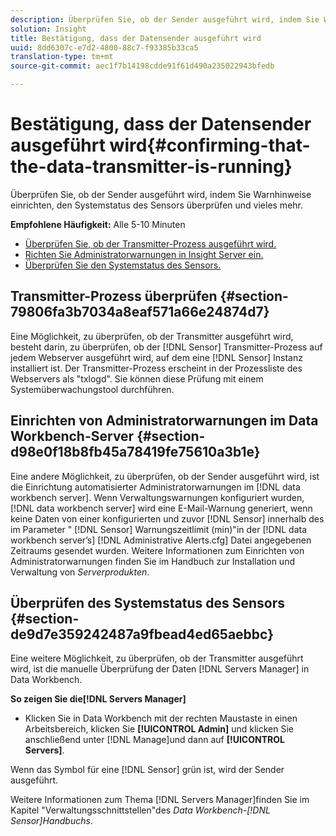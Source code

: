 ```yaml
---
description: Überprüfen Sie, ob der Sender ausgeführt wird, indem Sie Warnhinweise einrichten, den Systemstatus des Sensors überprüfen und vieles mehr.
solution: Insight
title: Bestätigung, dass der Datensender ausgeführt wird
uuid: 8dd6307c-e7d2-4800-88c7-f93385b33ca5
translation-type: tm+mt
source-git-commit: aec1f7b14198cdde91f61d490a235022943bfedb

---
```



# Bestätigung, dass der Datensender ausgeführt wird{#confirming-that-the-data-transmitter-is-running}

Überprüfen Sie, ob der Sender ausgeführt wird, indem Sie Warnhinweise einrichten, den Systemstatus des Sensors überprüfen und vieles mehr.

**Empfohlene Häufigkeit:** Alle 5-10 Minuten

* [Überprüfen Sie, ob der Transmitter-Prozess ausgeführt wird.](../../../home/c-snsr-ovrvw/admin-sensor/c-data-trmtr-rng.md#section-79806fa3b7034a8eaf571a66e24874d7)
* [Richten Sie Administratorwarnungen in Insight Server ein.](../../../home/c-snsr-ovrvw/admin-sensor/c-data-trmtr-rng.md#section-d98e0f18b8fb45a78419fe75610a3b1e)
* [Überprüfen Sie den Systemstatus des Sensors.](../../../home/c-snsr-ovrvw/admin-sensor/c-data-trmtr-rng.md#section-de9d7e359242487a9fbead4ed65aebbc)

## Transmitter-Prozess überprüfen {#section-79806fa3b7034a8eaf571a66e24874d7}

Eine Möglichkeit, zu überprüfen, ob der Transmitter ausgeführt wird, besteht darin, zu überprüfen, ob der [!DNL Sensor] Transmitter-Prozess auf jedem Webserver ausgeführt wird, auf dem eine [!DNL Sensor] Instanz installiert ist. Der Transmitter-Prozess erscheint in der Prozessliste des Webservers als &quot;txlogd&quot;. Sie können diese Prüfung mit einem Systemüberwachungstool durchführen.

## Einrichten von Administratorwarnungen im Data Workbench-Server {#section-d98e0f18b8fb45a78419fe75610a3b1e}

Eine andere Möglichkeit, zu überprüfen, ob der Sender ausgeführt wird, ist die Einrichtung automatisierter Administratorwarnungen im [!DNL data workbench server]. Wenn Verwaltungswarnungen konfiguriert wurden, [!DNL data workbench server] wird eine E-Mail-Warnung generiert, wenn keine Daten von einer konfigurierten und zuvor [!DNL Sensor] innerhalb des im Parameter &quot; [!DNL Sensor] Warnungszeitlimit (min)&quot;in der [!DNL data workbench server’s] [!DNL Administrative Alerts.cfg] Datei angegebenen Zeitraums gesendet wurden. Weitere Informationen zum Einrichten von Administratorwarnungen finden Sie im Handbuch zur Installation und Verwaltung von *Serverprodukten*.

## Überprüfen des Systemstatus des Sensors {#section-de9d7e359242487a9fbead4ed65aebbc}

Eine weitere Möglichkeit, zu überprüfen, ob der Transmitter ausgeführt wird, ist die manuelle Überprüfung der Daten [!DNL Servers Manager] in Data Workbench.

**So zeigen Sie die[!DNL Servers Manager]**

* Klicken Sie in Data Workbench mit der rechten Maustaste in einen Arbeitsbereich, klicken Sie **[!UICONTROL Admin]** und klicken Sie anschließend unter [!DNL Manage]und dann auf **[!UICONTROL Servers]**.

Wenn das Symbol für eine [!DNL Sensor] grün ist, wird der Sender ausgeführt.

Weitere Informationen zum Thema [!DNL Servers Manager]finden Sie im Kapitel &quot;Verwaltungsschnittstellen&quot;des *Data Workbench-[!DNL Sensor]Handbuchs*.
